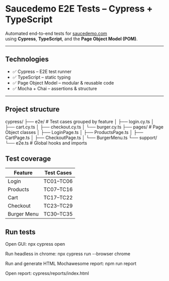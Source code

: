 # Saucedemo E2E Tests – Cypress + TypeScript

Automated end-to-end tests for [saucedemo.com](https://www.saucedemo.com)  
using **Cypress**, **TypeScript**, and the **Page Object Model (POM)**.

---

## Technologies

- ✅ Cypress – E2E test runner
- ✅ TypeScript – static typing
- ✅ Page Object Model – modular & reusable code
- ✅ Mocha + Chai – assertions & structure

---

## Project structure

cypress/
├── e2e/ # Test cases grouped by feature
│ ├── login.cy.ts
│ ├── cart.cy.ts
│ ├── checkout.cy.ts
│ └── burger.cy.ts
├── pages/ # Page Object classes
│ ├── LoginPage.ts
│ ├── ProductsPage.ts
│ ├── CartPage.ts
│ ├── CheckoutPage.ts
│ └── BurgerMenu.ts
└── support/
└── e2e.ts # Global hooks and imports

## Test coverage

| Feature     | Test Cases |
| ----------- | ---------- |
| Login       | TC01–TC06  |
| Products    | TC07–TC16  |
| Cart        | TC17–TC22  |
| Checkout    | TC23–TC29  |
| Burger Menu | TC30–TC35  |

## Run tests

Open GUI:
npx cypress open

Run headless in chrome:
npx cypress run --browser chrome

Run and generate HTML Mochawesome report:
npm run report

Open report:
cypress/reports/index.html

